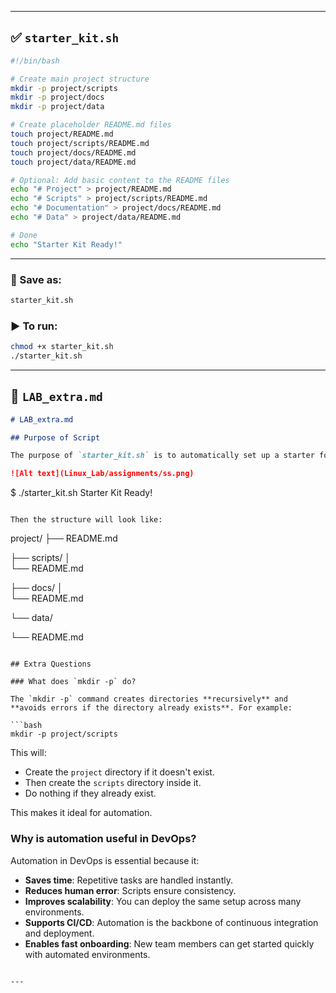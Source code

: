 
---

## ✅ `starter_kit.sh`

```bash
#!/bin/bash

# Create main project structure
mkdir -p project/scripts
mkdir -p project/docs
mkdir -p project/data

# Create placeholder README.md files
touch project/README.md
touch project/scripts/README.md
touch project/docs/README.md
touch project/data/README.md

# Optional: Add basic content to the README files
echo "# Project" > project/README.md
echo "# Scripts" > project/scripts/README.md
echo "# Documentation" > project/docs/README.md
echo "# Data" > project/data/README.md

# Done
echo "Starter Kit Ready!"
```

---

### 💾 Save as:

```bash
starter_kit.sh
```

### ▶️ To run:

```bash
chmod +x starter_kit.sh
./starter_kit.sh
```

---

## 📄 `LAB_extra.md`

```markdown
# LAB_extra.md

## Purpose of Script

The purpose of `starter_kit.sh` is to automatically set up a starter folder structure for a typical devcreenshots/Screenshot from 2025-09-10 16-56-23.pngelopment project. This helps teams quickly begin work without manually creating directories and files.

![Alt text](Linux_Lab/assignments/ss.png)


```

\$ ./starter\_kit.sh
Starter Kit Ready!

```

Then the structure will look like:

```

project/
├── 
README.md


├── scripts/
│  
 └── README.md


├── docs/
│   
└── README.md


└── data/

└── README.md

````

## Extra Questions

### What does `mkdir -p` do?

The `mkdir -p` command creates directories **recursively** and **avoids errors if the directory already exists**. For example:

```bash
mkdir -p project/scripts
````

This will:

* Create the `project` directory if it doesn't exist.
* Then create the `scripts` directory inside it.
* Do nothing if they already exist.

This makes it ideal for automation.

### Why is automation useful in DevOps?

Automation in DevOps is essential because it:

* **Saves time**: Repetitive tasks are handled instantly.
* **Reduces human error**: Scripts ensure consistency.
* **Improves scalability**: You can deploy the same setup across many environments.
* **Supports CI/CD**: Automation is the backbone of continuous integration and deployment.
* **Enables fast onboarding**: New team members can get started quickly with automated environments.

```

---

